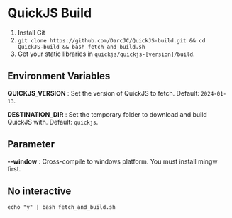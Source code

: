 # QuickJS Build

1. Install Git
2. `git clone https://github.com/DarcJC/QuickJS-build.git && cd QuickJS-build && bash fetch_and_build.sh`
3. Get your static libraries in `quickjs/quickjs-[version]/build`.

## Environment Variables

**QUICKJS_VERSION** : Set the version of QuickJS to fetch. Default: `2024-01-13`.

**DESTINATION_DIR** : Set the temporary folder to download and build QuickJS with. Default: `quickjs`.

## Parameter

**--window** : Cross-compile to windows platform. You must install mingw first.

## No interactive

`echo "y" | bash fetch_and_build.sh`

